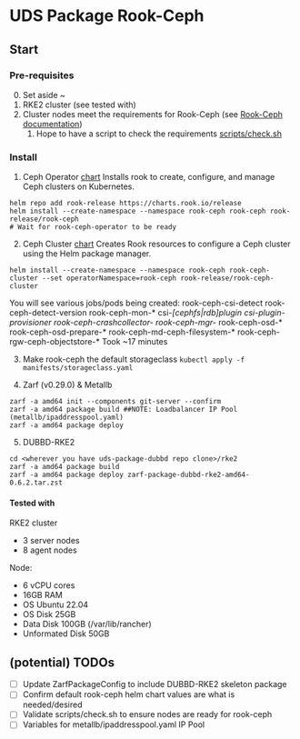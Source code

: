 # UDS Package Rook-Ceph

## Start

### Pre-requisites

0. Set aside ~ 
1. RKE2 cluster (see tested with)
2. Cluster nodes meet the requirements for Rook-Ceph (see [Rook-Ceph documentation](https://rook.github.io/docs/rook/v1.12/Getting-Started/Prerequisites/prerequisites/))
   1. Hope to have a script to check the requirements [scripts/check.sh](scripts/check.sh)

### Install

1. Ceph Operator [chart](https://rook.github.io/docs/rook/v1.12/Helm-Charts/operator-chart/)
Installs rook to create, configure, and manage Ceph clusters on Kubernetes.
```
helm repo add rook-release https://charts.rook.io/release
helm install --create-namespace --namespace rook-ceph rook-ceph rook-release/rook-ceph
# Wait for rook-ceph-operator to be ready
```

2. Ceph Cluster [chart](https://rook.github.io/docs/rook/v1.12/Helm-Charts/ceph-cluster-chart/)
Creates Rook resources to configure a Ceph cluster using the Helm package manager. 
```
helm install --create-namespace --namespace rook-ceph rook-ceph-cluster --set operatorNamespace=rook-ceph rook-release/rook-ceph-cluster
```

You will see various jobs/pods being created:
    rook-ceph-csi-detect
    rook-ceph-detect-version
    rook-ceph-mon-*
    csi-*[cephfs|rdb]plugin
    csi-*plugin-provisioner
    rook-ceph-crashcollector-*
    rook-ceph-mgr-*
    rook-ceph-osd-*
    rook-ceph-osd-prepare-*
    rook-ceph-md-ceph-filesystem-*
    rook-ceph-rgw-ceph-objectstore-*
Took ~17 minutes


3. Make rook-ceph the default storageclass
   `kubectl apply -f manifests/storageclass.yaml`

4. Zarf (v0.29.0) & Metallb
```
zarf -a amd64 init --components git-server --confirm
zarf -a amd64 package build ##NOTE: Loadbalancer IP Pool (metallb/ipaddresspool.yaml)
zarf -a amd64 package deploy
```

5. DUBBD-RKE2
```
cd <wherever you have uds-package-dubbd repo clone>/rke2
zarf -a amd64 package build 
zarf -a amd64 package deploy zarf-package-dubbd-rke2-amd64-0.6.2.tar.zst
```

#### Tested with

RKE2 cluster 
- 3 server nodes
- 8 agent nodes
  
Node:
- 6 vCPU cores
- 16GB RAM
- OS Ubuntu 22.04
- OS Disk 25GB
- Data Disk 100GB (/var/lib/rancher)
- Unformated Disk 50GB

## (potential) TODOs 

- [ ] Update ZarfPackageConfig to include DUBBD-RKE2 skeleton package
- [ ] Confirm default rook-ceph helm chart values are what is needed/desired
- [ ] Validate scripts/check.sh to ensure nodes are ready for rook-ceph
- [ ] Variables for metallb/ipaddresspool.yaml IP Pool